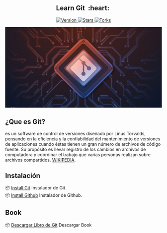 <h2 align="center">Learn Git &nbsp;:heart:&nbsp;</h2>

<p align="center">
  
  <a href="https://github.com/BrianMarquez3/Learn-Git/tags">
    <img src="https://img.shields.io/github/tag/BrianMarquez3/Learn-Git.svg?label=version&style=flat" alt="Version">
  </a>
  <a href="https://github.com/BrianMarquez3/Learn-Git/stargazers">
    <img src="https://img.shields.io/github/stars/BrianMarquez3/Learn-Git.svg?style=flat" alt="Stars">
  </a>
  <a href="https://github.com/BrianMarquez3/Learn-Git/network">
    <img src="https://img.shields.io/github/forks/BrianMarquez3/Learn-Git.svg?style=flat" alt="Forks">
  </a>

</p>
  
![git](./images/clientes-git-gui.jpg)

## ¿Que es Git?
es un software de control de versiones diseñado por Linus Torvalds, pensando en la eficiencia y la confiabilidad del mantenimiento de versiones de aplicaciones cuando éstas tienen un gran número de archivos de código fuente. Su propósito es llevar registro de los cambios en archivos de computadora y coordinar el trabajo que varias personas realizan sobre archivos compartidos. [WIKIPEDIA](https://es.wikipedia.org/wiki/Git).<br>

## Instalación

📦 [Install Git](https://git-scm.com/) Instalador de Git.<br>
📦 [Install Github](https://desktop.github.com/) Instalador de Github.<br>

## Book

📦 [Descargar Libro de Git](https://git-scm.com/book/en/v2) Descargar Book


